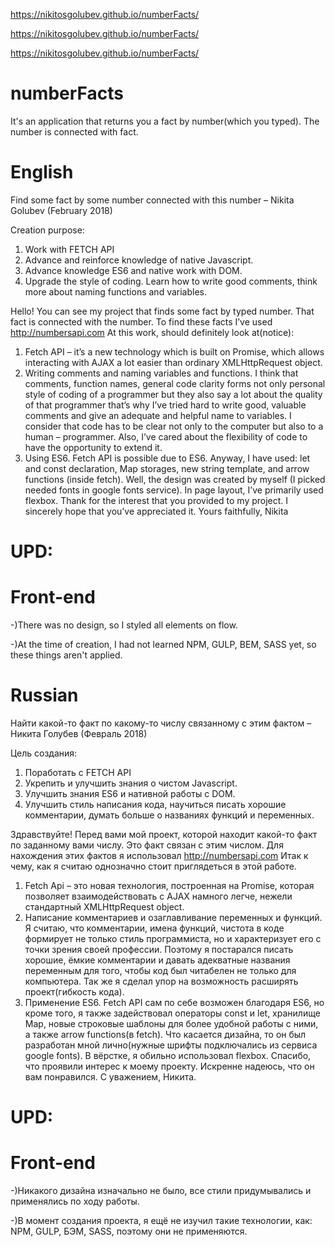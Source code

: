 https://nikitosgolubev.github.io/numberFacts/

https://nikitosgolubev.github.io/numberFacts/

https://nikitosgolubev.github.io/numberFacts/

# numberFacts
It's an application that returns you a fact by number(which you typed). The number is connected with fact.

# English
Find some fact by some number connected with this number – Nikita Golubev
(February 2018)

Creation purpose:
1)  Work with FETCH API
2)  Advance and reinforce knowledge of native Javascript.
3)  Advance knowledge ES6 and native work with DOM.
4)  Upgrade the style of coding. Learn how to write good comments, think more about naming functions and variables.

Hello!
You can see my project that finds some fact by typed number. That fact is connected with the number. To find these facts I’ve used http://numbersapi.com
At this work, should definitely look at(notice):
1)  Fetch API – it’s a new technology which is built on Promise, which allows interacting with AJAX a lot easier than ordinary XMLHttpRequest object. 
2)  Writing comments and naming variables and functions. I think that comments, function names, general code clarity forms not only personal style of coding of a programmer but they also say a lot about the quality of that programmer that’s why I’ve tried hard to write good, valuable comments and give an adequate and helpful name to variables. I consider that code has to be clear not only to the computer but also to a human – programmer. Also, I’ve cared about the flexibility of code to have the opportunity to extend it.
3)  Using ES6. Fetch API is possible due to ES6. Anyway, I have used: let and const declaration, Map storages, new string template, and arrow functions (inside fetch).
Well, the design was created by myself (I picked needed fonts in google fonts service).
In page layout, I’ve primarily used flexbox.
Thank for the interest that you provided to my project. I sincerely hope that you’ve appreciated it.
Yours faithfully, Nikita

# UPD: 
# Front-end
-)There was no design, so I styled all elements on flow.

-)At the time of creation, I had not learned NPM, GULP, BEM, SASS yet, so these things aren't applied.

# Russian
Найти какой-то факт по какому-то числу связанному с этим фактом – Никита Голубев
(Февраль 2018)

Цель создания:
1)	Поработать с FETCH API
2)	Укрепить и улучшить знания о чистом Javascript.
3)	Улучшить знания ES6 и нативной работы с DOM.
4)	Улучшить стиль написания кода, научиться писать хорошие комментарии, думать больше о названиях функций и переменных.

Здравствуйте!
Перед вами мой проект, которой находит какой-то факт по заданному вами числу. Это факт связан с этим числом. Для нахождения этих фактов я использовал http://numbersapi.com
Итак к чему, как я считаю однозначно стоит приглядеться в этой работе.
1)	Fetch Api – это новая технология, построенная на Promise, которая позволяет взаимодействовать с AJAX намного легче, нежели стандартный XMLHttpRequest object.
2)	Написание комментариев и озаглавливание переменных и функций. Я считаю, что комментарии, имена функций, чистота в коде формирует не только стиль программиста, но и характеризует его с точки зрения своей профессии. Поэтому я постарался писать хорошие, ёмкие комментарии и давать адекватные названия переменным для того, чтобы код был читабелен не только для компьютера. Так же я сделал упор на возможность расширять проект(гибкость кода).
3)	Применение ES6. Fetch API сам по себе возможен благодаря ES6, но кроме того, я также задействовал операторы const и let, хранилище Map, новые строковые шаблоны для более удобной работы с ними, а также arrow functions(в fetch).
Что касается дизайна, то он был разработан мной лично(нужные шрифты подключались из сервиса google fonts).
В вёрстке, я обильно использовал flexbox.
Спасибо, что проявили интерес к моему проекту. Искренне надеюсь, что он вам понравился.
С уважением, Никита.

# UPD:
# Front-end
-)Никакого дизайна изначально не было, все стили придумывались и применялись по ходу работы.

-)В момент создания проекта, я ещё не изучил такие технологии, как: NPM, GULP, БЭМ, SASS, поэтому они не применяются.
